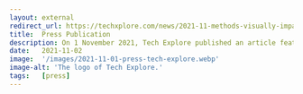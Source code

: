 ```yaml
---
layout: external
redirect_url: https://techxplore.com/news/2021-11-methods-visually-impaired-audiences.html?
title:  Press Publication
description: On 1 November 2021, Tech Explore published an article featuring our project titled Researchers Develop New Methods to Enhance Film Experience for Visually Impaired. audiences.
date:   2021-11-02 
image:  '/images/2021-11-01-press-tech-explore.webp'
image-alt: 'The logo of Tech Explore.'
tags:   [press]
---
```

